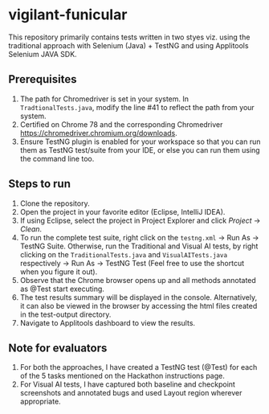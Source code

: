 # vigilant-funicular
This repository primarily contains tests written in two styes viz. using the traditional approach with Selenium (Java) + TestNG and using Applitools Selenium JAVA SDK.

## Prerequisites
1. The path for Chromedriver is set in your system. In ```TradtionalTests.java```, modify the line #41 to reflect the path from your system.
2. Certified on Chrome 78 and the corresponding Chromedriver https://chromedriver.chromium.org/downloads.  
3. Ensure TestNG plugin is enabled for your workspace so that you can run them as TestNG test/suite from your IDE, or else you can run them using the command line too.    

## Steps to run
1. Clone the repository.
2. Open the project in your favorite editor (Eclipse, IntelliJ IDEA).
3. If using Eclipse, select the project in Project Explorer and click *Project* -> *Clean*.
4. To run the complete test suite, right click on the ```testng.xml``` -> Run As -> TestNG Suite. Otherwise, run the Traditional and Visual AI tests, by right clicking on the ```TraditionalTests.java``` and ```VisualAITests.java``` respectively -> Run As -> TestNG Test (Feel free to use the shortcut when you figure it out).
5. Observe that the Chrome browser opens up and all methods annotated as @Test start executing.
6. The test results summary will be displayed in the console. Alternatively, it can also be viewed in the browser by accessing the html files created in the test-output directory.
7. Navigate to Applitools dashboard to view the results.

## Note for evaluators
1. For both the approaches, I have created a TestNG test (@Test) for each of the 5 tasks mentioned on the Hackathon instructions page.
2. For Visual AI tests, I have captured both baseline and checkpoint screenshots and annotated bugs and used Layout region wherever appropriate.
